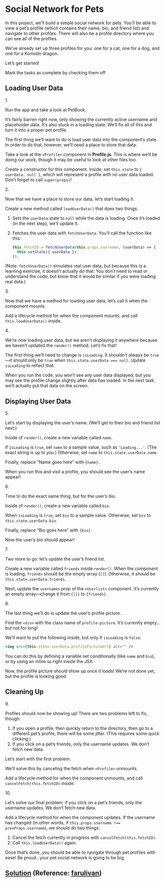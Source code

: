 # Social Network for Pets

In this project, we’ll build a simple social network for pets. You’ll be
able to view a pet’s profile (which contains their name, bio, and friend
list) and navigate to other profiles. There will also be a profile
directory where you can see all of the profiles.

We’ve already set up three profiles for you: one for a cat, one for a
dog, and one for a Komodo dragon.

Let’s get started!



Mark the tasks as complete by checking them off

## Loading User Data

1\.

Run the app and take a look at PetBook.

It’s fairly barren right now, only showing the currently active username
and placeholder data. It’s also stuck in a loading state. We’ll fix all
of this and turn it into a proper pet profile.

The first thing we’ll want to do is load user data into the component’s
state. In order to do that, however, we’ll need a place to store that
data.

Take a look at the `<Profile>` component in **Profile.js**. This is
where we’ll be doing our work, though it may be useful to look at other
files too.

Create a constructor for this component. Inside, set `this.state` to
`{ userData: null }`, which will represent a profile with no user data
loaded. Don’t forget to call `super(props)`!

2\.

Now that we have a place to store our data, let’s start loading it.

Create a new method called `loadUserData()` that does two things:

1.  Sets the `userData` state to `null` while the data is loading. Once
    it’s loaded (in the next step), we’ll update it.

2.  Fetches the user data with `fetchUserData`. You’ll call the function
    like this:

    ``` jsx
    this.fetchID = fetchUserData(this.props.username, (userData) => {
      this.setState({ userData });
    });
    ```

(Note: `fetchUserData()` simulates real user data, but because this is a
learning exercise, it doesn’t actually do that. You don’t need to read
or understand the code, but know that it would be similar if you were
loading real data.)

3\.

Now that we have a method for loading user data, let’s call it when the
component mounts.

Add a lifecycle method for when the component mounts, and call
`this.loadUserData()` inside.

4\.

We’re now loading user data, but we aren’t displaying it anywhere
because we haven’t updated the `render()` method. Let’s fix that!

The first thing we’ll need to change is `isLoading`. It shouldn’t always
be `true`—it should only be `true` when `this.state.userData === null`.
Update `isLoading` to reflect that.

When you run the code, you won’t see any user data displayed, but you
may see the profile change slightly after data has loaded. In the next
task, we’ll actually put that data on the screen.

## Displaying User Data

5\.

Let’s start by displaying the user’s name. (We’ll get to their bio and
friend list next.)

Inside of `render()`, create a new variable called `name`.

If `isLoading` is `true`, set `name` to a sample value, such as
`'Loading...'`. (The exact string is up to you.) Otherwise, set `name`
to `this.state.userData.name`.

Finally, replace “Name goes here” with `{name}`.

When you run this and visit a profile, you should see the user’s name
appear!

6\.

Time to do the exact same thing, but for the user’s bio.

Inside of `render()`, create a new variable called `bio`.

When `isLoading` is `true`, set `bio` to a sample value. Otherwise, set
`bio` to `this.state.userData.bio`.

Finally, replace “Bio goes here” with `{bio}`.

Now the user’s bio should appear!

7\.

Two more to go: let’s update the user’s friend list.

Create a new variable called `friends` inside `render()`. When the
component is loading, `friends` should be the empty array (`[]`).
Otherwise, it should be `this.state.userData.friends`.

Next, update the `usernames` prop of the `<Userlist>` component. It’s
currently an empty array—change it from `{[]}` to `{friends}`.

8\.

The last thing we’ll do is update the user’s profile picture.

Find the `<div>` with the class name of `profile-picture`. It’s
currently empty…but not for long!

We’ll want to put the following inside, but only if `isLoading` is
`false`:

``` jsx
<img src={this.state.userData.profilePictureUrl} alt="" />
```

You can do this by defining a variable set conditionally (like `name`
and `bio`), or by using an inline `&&` right inside the JSX.

Now, the profile picture should show up once it loads! We’re not done
yet, but the profile is looking good.

## Cleaning Up

9\.

Profiles should now be showing up! There are two problems left to fix,
though:

1.  If you open a profile, then quickly return to the directory, then go
    to a different pet’s profile, there will be some jitter. (This
    requires some quick clicking.)
2.  If you click on a pet’s friends, only the username updates. We don’t
    fetch new data.

Let’s start with the first problem.

We’ll solve this by canceling the fetch when `<Profile>` unmounts.

Add a lifecycle method for when the component unmounts, and call
`cancelFetch(this.fetchID)` inside.

10\.

Let’s solve our final problem: if you click on a pet’s friends, only the
username updates. We don’t fetch new data.

Add a lifecycle method for when the component updates. If the username
has changed (in other words, if
`this.props.username !== prevProps.username`), we should do two things:

1.  Cancel the fetch currently in progress with
    `cancelFetch(this.fetchID)`.
2.  Call `this.loadUserData()` again.

Once that’s done, you should be able to navigate through pet profiles
with ease! Be proud…your pet social network is going to be big.

## [Solution](https://datttrian-social-network-for-pets.netlify.app/) (**Reference**: [farulivan](https://github.com/farulivan/social-network-for-pets))
